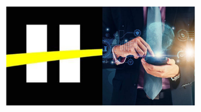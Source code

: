 ![ETL & EDA\Logo PI MLOps STEAM.png](https://github.com/JavierEdgarEsteban77/MVP-Steam/blob/e3041e1c5d9ecf8d2677f231c76ef15835d52858/Logo.png)

